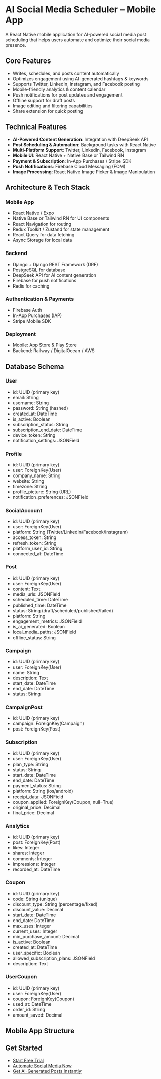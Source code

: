 # AI Social Media Scheduler – Mobile App

A React Native mobile application for AI-powered social media post scheduling that helps users automate and optimize their social media presence.

## Core Features

- Writes, schedules, and posts content automatically
- Optimizes engagement using AI-generated hashtags & keywords
- Supports Twitter, LinkedIn, Instagram, and Facebook posting
- Mobile-friendly analytics & content calendar
- Push notifications for post updates and engagement
- Offline support for draft posts
- Image editing and filtering capabilities
- Share extension for quick posting

## Technical Features

- **AI-Powered Content Generation**: Integration with DeepSeek API
- **Post Scheduling & Automation**: Background tasks with React Native
- **Multi-Platform Support**: Twitter, LinkedIn, Facebook, Instagram
- **Mobile UI**: React Native + Native Base or Tailwind RN
- **Payment & Subscription**: In-App Purchases / Stripe SDK
- **Push Notifications**: Firebase Cloud Messaging (FCM)
- **Image Processing**: React Native Image Picker & Image Manipulation

## Architecture & Tech Stack

### Mobile App

- React Native / Expo
- Native Base or Tailwind RN for UI components
- React Navigation for routing
- Redux Toolkit / Zustand for state management
- React Query for data fetching
- Async Storage for local data

### Backend

- Django + Django REST Framework (DRF)
- PostgreSQL for database
- DeepSeek API for AI content generation
- Firebase for push notifications
- Redis for caching

### Authentication & Payments

- Firebase Auth
- In-App Purchases (IAP)
- Stripe Mobile SDK

### Deployment

- Mobile: App Store & Play Store
- Backend: Railway / DigitalOcean / AWS

## Database Schema

### User

- id: UUID (primary key)
- email: String
- username: String
- password: String (hashed)
- created_at: DateTime
- is_active: Boolean
- subscription_status: String
- subscription_end_date: DateTime
- device_token: String
- notification_settings: JSONField

### Profile

- id: UUID (primary key)
- user: ForeignKey(User)
- company_name: String
- website: String
- timezone: String
- profile_picture: String (URL)
- notification_preferences: JSONField

### SocialAccount

- id: UUID (primary key)
- user: ForeignKey(User)
- platform: String (Twitter/LinkedIn/Facebook/Instagram)
- access_token: String
- refresh_token: String
- platform_user_id: String
- connected_at: DateTime

### Post

- id: UUID (primary key)
- user: ForeignKey(User)
- content: Text
- media_urls: JSONField
- scheduled_time: DateTime
- published_time: DateTime
- status: String (draft/scheduled/published/failed)
- platform: String
- engagement_metrics: JSONField
- is_ai_generated: Boolean
- local_media_paths: JSONField
- offline_status: String

### Campaign

- id: UUID (primary key)
- user: ForeignKey(User)
- name: String
- description: Text
- start_date: DateTime
- end_date: DateTime
- status: String

### CampaignPost

- id: UUID (primary key)
- campaign: ForeignKey(Campaign)
- post: ForeignKey(Post)

### Subscription

- id: UUID (primary key)
- user: ForeignKey(User)
- plan_type: String
- status: String
- start_date: DateTime
- end_date: DateTime
- payment_status: String
- platform: String (ios/android)
- receipt_data: JSONField
- coupon_applied: ForeignKey(Coupon, null=True)
- original_price: Decimal
- final_price: Decimal

### Analytics

- id: UUID (primary key)
- post: ForeignKey(Post)
- likes: Integer
- shares: Integer
- comments: Integer
- impressions: Integer
- recorded_at: DateTime

### Coupon

- id: UUID (primary key)
- code: String (unique)
- discount_type: String (percentage/fixed)
- discount_value: Decimal
- start_date: DateTime
- end_date: DateTime
- max_uses: Integer
- current_uses: Integer
- min_purchase_amount: Decimal
- is_active: Boolean
- created_at: DateTime
- user_specific: Boolean
- allowed_subscription_plans: JSONField
- description: Text

### UserCoupon

- id: UUID (primary key)
- user: ForeignKey(User)
- coupon: ForeignKey(Coupon)
- used_at: DateTime
- order_id: String
- amount_saved: Decimal

## Mobile App Structure

## Get Started

- [Start Free Trial](#)
- [Automate Social Media Now](#)
- [Get AI-Generated Posts Instantly](#)
